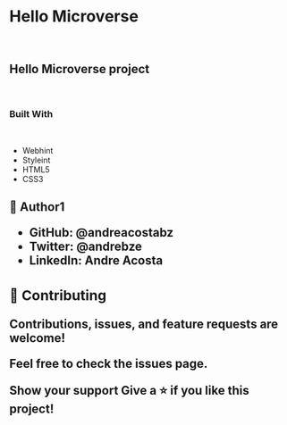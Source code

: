 <h1>Hello Microverse</h1>
<br>
<h2>Hello Microverse project</h2>
<br>
<h3>Built With</h3>
<br>
<ul>
    <li>Webhint</li>
    <li>Styleint </li>
    <li>HTML5</li>
    <LI>CSS3</LI>
</ul>


<h2><Authors/h2>
<p>👤 Author1</p>

<ul>
   <li>GitHub: @andreacostabz</li> 
    <li>Twitter: @andrebze</li>
   <li>LinkedIn: Andre Acosta</li>
</ul>


<h3>🤝 Contributing</h3>

<p>Contributions, issues, and feature requests are welcome!

Feel free to check the issues page.

Show your support
Give a ⭐️ if you like this project!
</p>